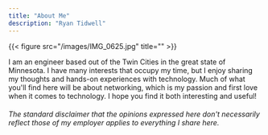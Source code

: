 ```yaml
---
title: "About Me"
description: "Ryan Tidwell"
---
```

{{< figure src="/images/IMG_0625.jpg" title="" >}}

I am an engineer based out of the Twin Cities in the great state of Minnesota. I have many interests that occupy my time, but I enjoy sharing my thoughts and hands-on experiences with technology. Much of what you'll find here will be about networking, which is my passion and first love when it comes to technology. I hope you find it both interesting and useful!

###### The standard disclaimer that the opinions expressed here don't necessarily reflect those of my employer applies to everything I share here.
